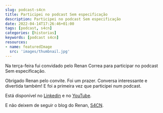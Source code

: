 ```yaml
---
slug: podcast-s4cn
title: Participei no podcast Sem especificação
description: Participei no podcast Sem especificação
date: 2022-04-14T17:26:46+01:00
tags: [podcast, s4cn]
categories: [historias]
keywords: [podcast s4cn]
resources:
- name: featuredImage
  src: 'images/thumbnail.jpg'
---
```

Na terça-feira fui convidado pelo Renan Correa para participar no podcast Sem especificação.

<!--more-->

Obrigado Renan pelo convite. Foi um prazer. Conversa interessante e divertida também! E foi a primeira vez que participei num podcast.

Está disponível no [Linkedin][1] e no [YouTube][2].

E não deixem de seguir o blog do Renan, [S4CN][3].

[1]: <https://www.linkedin.com/video/event/urn:li:ugcPost:6919354281930170368/>
[2]: <https://www.youtube.com/watch?v=KtwbgiqbbHk>
[3]: <https://s4cn.com/>
